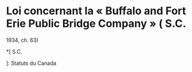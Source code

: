 #  Loi concernant la « Buffalo and Fort Erie Public Bridge Company » (  S.C.
1934, ch. 63)

  *[
 S.C.

]: Statuts du Canada

